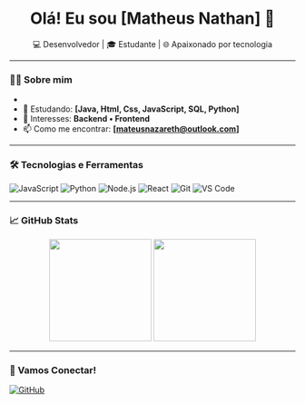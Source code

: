 <h1 align="center">Olá! Eu sou [Matheus Nathan] 👋</h1>

<p align="center">
  💻 Desenvolvedor | 🎓 Estudante | 🌐 Apaixonado por tecnologia
</p>

---

### 👨‍💻 Sobre mim

- 
- 🌱 Estudando: **[Java, Html, Css, JavaScript, SQL, Python]**
- 🎯 Interesses: **Backend • Frontend**
- 📫 Como me encontrar: **[mateusnazareth@outlook.com]**

---

### 🛠️ Tecnologias e Ferramentas

![JavaScript](https://img.shields.io/badge/-JavaScript-black?style=flat-square&logo=javascript)
![Python](https://img.shields.io/badge/-Python-black?style=flat-square&logo=python)
![Node.js](https://img.shields.io/badge/-Node.js-black?style=flat-square&logo=node.js)
![React](https://img.shields.io/badge/-React-black?style=flat-square&logo=react)
![Git](https://img.shields.io/badge/-Git-black?style=flat-square&logo=git)
![VS Code](https://img.shields.io/badge/-VS%20Code-black?style=flat-square&logo=visual-studio-code)

---

### 📈 GitHub Stats

<p align="center">
  <img height="180em" src="https://github-readme-stats.vercel.app/api?Math-Nathan&show_icons=true&theme=tokyonight"/>
  <img height="180em" src="https://github-readme-stats.vercel.app/api/top-langs/?Math-Nathan&layout=compact&theme=tokyonight"/>
</p>

---

### 🚀 Vamos Conectar!
[![GitHub](https://img.shields.io/badge/-GitHub-black?style=flat-square&logo=github&logoColor=white&link=https://github.com/seu-usuario)](https://github.com/seu-usuario)

